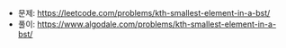 - 문제: https://leetcode.com/problems/kth-smallest-element-in-a-bst/
- 풀이: https://www.algodale.com/problems/kth-smallest-element-in-a-bst/